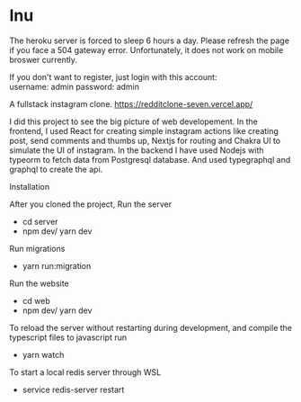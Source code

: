 # Inu

The heroku server is forced to sleep 6 hours a day. Please refresh the page if you face a 504 gateway error. Unfortunately, it does not work on mobile broswer currently.

If you don't want to register, just login with this account: <br/>
  username: admin
  password: admin

A fullstack instagram clone. https://redditclone-seven.vercel.app/

I did this project to see the big picture of web developement. In the frontend, I used React for creating simple instagram actions like creating post, send comments and thumbs up, Nextjs for routing and Chakra UI to simulate the UI of instagram.  In the backend I have used Nodejs with typeorm to fetch data from Postgresql database. And used typegraphql and graphql to create the api. 

Installation

After you cloned the project, 
Run the server
  - cd server
  - npm dev/ yarn dev
  
 Run migrations
   - yarn run:migration
  
Run the website
  - cd web
  - npm dev/ yarn dev

To reload the server without restarting during development, and compile the typescript files to javascript run
  - yarn watch

To start a local redis server through WSL
  - service redis-server restart
